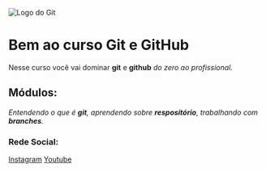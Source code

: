 ![Logo do Git](https://enotas.com.br/blog/wp-content/uploads/2021/02/GitHub.jpg)
# Bem ao curso Git e GitHub
Nesse curso você vai dominar **git** e **github** _do zero ao profissional._

## Módulos:
_Entendendo o que é **git**, aprendendo sobre **respositório**,
trabalhando com **branches**._

<!-- Tipos de titulos -->
<!-- # Titulo <1>

## Titulo <2>

### Titulo <3>
#### Titulo <4>
##### Titulo <5>
###### Titulo <6> -->

### Rede Social:
[Instagram](https://instagram.com/geraldocafe)
[Youtube](https://youtube.com/c/geraldocafe)

